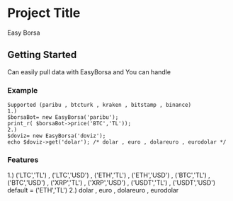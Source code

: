 # Project Title

Easy Borsa

## Getting Started

Can easily pull data with EasyBorsa and You can handle

### Example
	Supported (paribu , btcturk , kraken , bitstamp , binance)
    1.)
    $borsaBot= new EasyBorsa('paribu');
    print_r( $borsaBot->price('BTC','TL'));
    2.)
    $doviz= new EasyBorsa('doviz'); 
    echo $doviz->get('dolar'); /* dolar , euro , dolareuro , eurodolar */

### Features
   1.) 
    ('LTC','TL') , ('LTC','USD') , ('ETH','TL') , ('ETH','USD') , ('BTC','TL') ,  ('BTC','USD') , ('XRP','TL') , ('XRP','USD') , ('USDT','TL') , ('USDT','USD') default = ('ETH','TL')
   2.)
    dolar , euro , dolareuro , eurodolar









